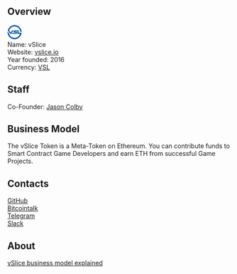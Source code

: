 ## Overview
![logo](../projects/logo/vslice.png)  
Name: vSlice  
Website: [vslice.io](http://www.vslice.io/)  
Year founded: 2016  
Currency: [VSL](https://coinmarketcap.com/assets/vslice/)  
## Staff
Co-Founder: [Jason Colby](../people/jason_colby.md)  
## Business Model
The vSlice Token is a Meta-Token on Ethereum. You can contribute funds to Smart Contract Game Developers and
earn ETH from successful Game Projects.
## Contacts
[GitHub](https://github.com/jamesgroton/ICO-contract-code)  
[Bitcointalk](https://bitcointalk.org/index.php?topic=1691524.320)  
[Telegram](https://telegram.me/joinchat/EHTlBwbUO0xGJlKuSncFyw)  
[Slack](https://vdice-slack-invite-page.stamplayapp.com/)  
## About 
[vSlice business model explained](https://ice3x.co.za/vdice-token-crowdsale/)
